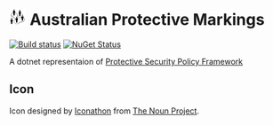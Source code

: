 # <img src="/src/icon.png" height="30px"> Australian Protective Markings

[![Build status](https://ci.appveyor.com/api/projects/status/mds12hp4duduyie8/branch/master?svg=true)](https://ci.appveyor.com/project/SimonCropp/australianprotectivemarkings)
[![NuGet Status](https://img.shields.io/nuget/v/AustralianProtectiveMarkings.svg)](https://www.nuget.org/packages/AustralianSecurityClassifications/)

A dotnet representaion of [Protective Security Policy Framework](https://www.protectivesecurity.gov.au/publications-library/policy-8-sensitive-and-classified-information)


## Icon

Icon designed by [Iconathon](https://thenounproject.com/Iconathon1) from [The Noun Project](https://thenounproject.com).

